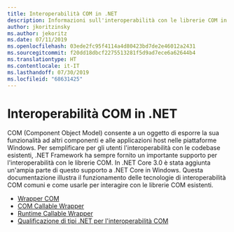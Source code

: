 ```yaml
---
title: Interoperabilità COM in .NET
description: Informazioni sull'interoperabilità con le librerie COM in .NET.
author: jkoritzinsky
ms.author: jekoritz
ms.date: 07/11/2019
ms.openlocfilehash: 03ede2fc95f4114a4d80423bd7de2e46012a2431
ms.sourcegitcommit: f20dd18dbcf2275513281f5d9ad7ece6a62644b4
ms.translationtype: HT
ms.contentlocale: it-IT
ms.lasthandoff: 07/30/2019
ms.locfileid: "68631425"
---
```

# <a name="com-interop-in-net"></a>Interoperabilità COM in .NET

COM (Component Object Model) consente a un oggetto di esporre la sua funzionalità ad altri componenti e alle applicazioni host nelle piattaforme Windows. Per semplificare per gli utenti l'interoperabilità con le codebase esistenti, .NET Framework ha sempre fornito un importante supporto per l'interoperabilità con le librerie COM. In .NET Core 3.0 è stata aggiunta un'ampia parte di questo supporto a .NET Core in Windows. Questa documentazione illustra il funzionamento delle tecnologie di interoperabilità COM comuni e come usarle per interagire con le librerie COM esistenti.

- [Wrapper COM](./com-wrappers.md)
- [COM Callable Wrapper](./com-callable-wrapper.md)
- [Runtime Callable Wrapper](./runtime-callable-wrapper.md)
- [Qualificazione di tipi .NET per l'interoperabilità COM](./qualify-net-types-for-interoperation.md)

